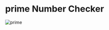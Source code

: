 # prime Number Checker

![prime](https://github.com/Nishant43S/Java-Applet-projects/assets/165580472/19a15e26-30c2-4a4b-b02e-86f75cbac5a9)
